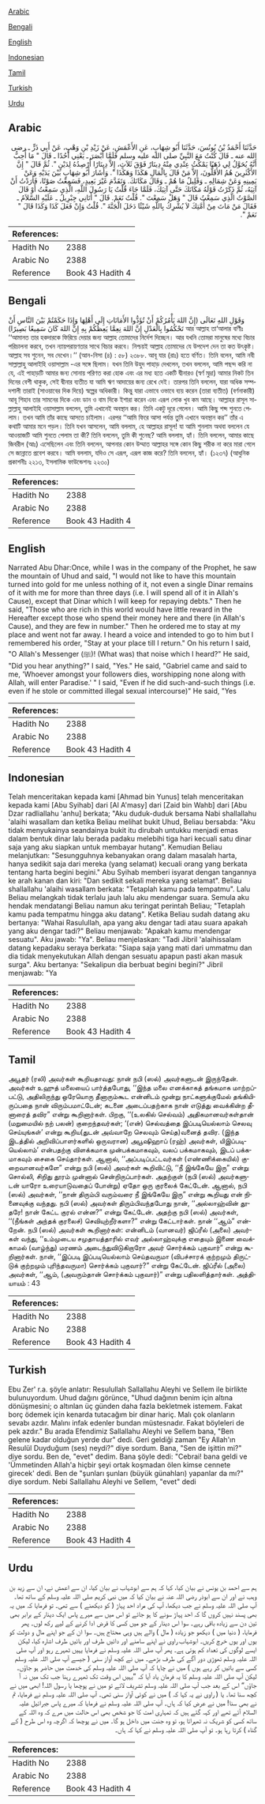 [Arabic](#arabic)

[Bengali](#bengali)

[English](#english)

[Indonesian](#indonesian)

[Tamil](#tamil)

[Turkish](#turkish)

[Urdu](#urdu)

## Arabic


<div dir="rtl" lang="ar" style={{fontSize:'larger',backgroundColor:'#f8f9fa',padding:20}}>
حَدَّثَنَا أَحْمَدُ بْنُ يُونُسَ، حَدَّثَنَا أَبُو شِهَابٍ، عَنِ الأَعْمَشِ، عَنْ زَيْدِ بْنِ وَهْبٍ، عَنْ أَبِي ذَرٍّ ـ رضى الله عنه ـ قَالَ كُنْتُ مَعَ النَّبِيِّ صلى الله عليه وسلم فَلَمَّا أَبْصَرَ ـ يَعْنِي أُحُدًا ـ قَالَ ‏"‏ مَا أُحِبُّ أَنَّهُ يُحَوَّلُ لِي ذَهَبًا يَمْكُثُ عِنْدِي مِنْهُ دِينَارٌ فَوْقَ ثَلاَثٍ، إِلاَّ دِينَارًا أُرْصِدُهُ لِدَيْنٍ ‏"‏‏.‏ ثُمَّ قَالَ ‏"‏ إِنَّ الأَكْثَرِينَ هُمُ الأَقَلُّونَ، إِلاَّ مَنْ قَالَ بِالْمَالِ هَكَذَا وَهَكَذَا ‏"‏‏.‏ وَأَشَارَ أَبُو شِهَابٍ بَيْنَ يَدَيْهِ وَعَنْ يَمِينِهِ وَعَنْ شِمَالِهِ ـ وَقَلِيلٌ مَا هُمْ ـ وَقَالَ مَكَانَكَ‏.‏ وَتَقَدَّمَ غَيْرَ بَعِيدٍ، فَسَمِعْتُ صَوْتًا، فَأَرَدْتُ أَنْ آتِيَهُ، ثُمَّ ذَكَرْتُ قَوْلَهُ مَكَانَكَ حَتَّى آتِيَكَ، فَلَمَّا جَاءَ قُلْتُ يَا رَسُولَ اللَّهِ، الَّذِي سَمِعْتُ أَوْ قَالَ الصَّوْتُ الَّذِي سَمِعْتُ قَالَ ‏"‏ وَهَلْ سَمِعْتَ ‏"‏‏.‏ قُلْتُ نَعَمْ‏.‏ قَالَ ‏"‏ أَتَانِي جِبْرِيلُ ـ عَلَيْهِ السَّلاَمُ ـ فَقَالَ مَنْ مَاتَ مِنْ أُمَّتِكَ لاَ يُشْرِكُ بِاللَّهِ شَيْئًا دَخَلَ الْجَنَّةَ ‏"‏‏.‏ قُلْتُ وَإِنْ فَعَلَ كَذَا وَكَذَا قَالَ ‏"‏ نَعَمْ ‏"‏‏.‏
</div>
<div style={{backgroundColor:'#f8f9fa',padding:20, marginBottom: 10}}><table> <thead> <tr> <th>References:</th> <th></th> </tr> </thead> <tbody><tr><td>Hadith No</td><td>2388</td></tr><tr><td>Arabic No</td><td>2388</td></tr><tr><td>Reference</td><td>Book 43 Hadith 4</td></tr></tbody></table></div>

## Bengali


<div dir="ltr" lang="bn" style={{fontSize:'larger',backgroundColor:'#f8f9fa',padding:20}}>
وَقَوْلِ اللهِ تَعَالَى (إِنَّ اللهَ يَأْمُرُكُمْ أَنْ تُؤَدُّوا الأَمَانَاتِ إِلَى أَهْلِهَا وَإِذَا حَكَمْتُمْ بَيْنَ النَّاسِ أَنْ تَحْكُمُوا بِالْعَدْلِ إِنَّ اللهَ نِعِمَّا يَعِظُكُمْ بِهِ إِنَّ اللهَ كَانَ سَمِيعًا بَصِيرًا) আর আল্লাহ তা‘আলার বাণীঃ ‘‘আমানত তার হকদারকে ফিরিয়ে দেয়ার জন্য আল্লাহ তোমাদের নির্দেশ দিচ্ছেন। আর যখনি তোমরা মানুষের মধ্যে বিচার পরিচালনা করবে, তখন ন্যায়পরায়ণতার সাথে বিচার করবে। নিশ্চয়ই আল্লাহ তোমাদের যে উপদেশ দেন তা কত উৎকৃষ্ট। আল্লাহ সব শুনেন, সব দেখেন।’’ (আন-নিসা (৪) : ৫৮) ২৩৮৮. আবূ যার (রাঃ) হতে বর্ণিত। তিনি বলেন, আমি নবী সাল্লাল্লাহু আলাইহি ওয়াসাল্লাম -এর সঙ্গে ছিলাম। যখন তিনি উহুদ পাহাড় দেখলেন, তখন বললেন, আমি পছন্দ করি না যে, এই পাহাড়টি আমার জন্য সোনায় পরিণত করা হোক এবং এর মধ্য হতে একটি দ্বীনারও (স্বর্ণ মুদ্রা) আমার নিকট তিন দিনের বেশী থাকুক, সেই দ্বীনার ব্যতীত যা আমি ঋণ আদায়ের জন্য রেখে দেই। তারপর তিনি বললেন, যারা অধিক সম্পদশালী তারাই (সাওয়াবের দিক দিয়ে) স্বল্পের অধিকারী। কিন্তু যারা এভাবে ওভাবে ব্যয় করেন (তারা ব্যতীত) (বর্ণনাকারী) আবূ শিহাব তার সামনের দিকে এবং ডান ও বাম দিকে ইশারা করেন এবং এরূপ লোক খুব কম আছে। আল্লাহর রাসূল সাল্লাল্লাহু আলাইহি ওয়াসাল্লাম বললেন, তুমি এখানেই অবস্থান কর। তিনি একটু দূরে গেলেন। আমি কিছু শব্দ শুনতে পেলাম। তখন আমি তাঁর কাছে আসতে চাইলাম। এরপর ‘‘আমি ফিরে আসা পর্যন্ত তুমি এখানে অবস্থান কর’’ তাঁর এ কথাটি আমার মনে পড়ল। তিনি যখন আসলেন, আমি বললাম, হে আল্লাহর রাসূল! যা আমি শুনলাম অথবা বললেন যে আওয়াজটি আমি শুনতে পেলাম তা কী? তিনি বললেন, তুমি কী শুনেছ? আমি বললাম, হ্যাঁ। তিনি বললেন, আমার কাছে জিবরীল (আঃ) এসেছিলেন এবং তিনি বললেন, আপনার কোন উম্মাত আল্লাহর সঙ্গে কোন কিছু শরীক না করে মারা গেলে সে জান্নাতে প্রবেশ করবে। আমি বললাম, যদিও সে এরূপ, এরূপ কাজ করে? তিনি বললেন, হ্যাঁ। (১২৩৭) (আধুনিক প্রকাশনীঃ ২২১৩, ইসলামিক ফাউন্ডেশনঃ ২২৩০)
</div>
<div style={{backgroundColor:'#f8f9fa',padding:20, marginBottom: 10}}><table> <thead> <tr> <th>References:</th> <th></th> </tr> </thead> <tbody><tr><td>Hadith No</td><td>2388</td></tr><tr><td>Arabic No</td><td>2388</td></tr><tr><td>Reference</td><td>Book 43 Hadith 4</td></tr></tbody></table></div>

## English


<div dir="ltr" lang="en" style={{fontSize:'larger',backgroundColor:'#f8f9fa',padding:20}}>
Narrated Abu Dhar:Once, while I was in the company of the Prophet, he saw the mountain of Uhud and said, "I would not like to have this mountain turned into gold for me unless nothing of it, not even a single Dinar remains of it with me for more than three days (i.e. I will spend all of it in Allah's Cause), except that Dinar which I will keep for repaying debts." Then he said, "Those who are rich in this world would have little reward in the Hereafter except those who spend their money here and there (in Allah's Cause), and they are few in number." Then he ordered me to stay at my place and went not far away. I heard a voice and intended to go to him but I remembered his order, "Stay at your place till I return." On his return I said, "O Allah's Messenger (ﷺ)! (What was) that noise which I heard?" He said, "Did you hear anything?" I said, "Yes." He said, "Gabriel came and said to me, 'Whoever amongst your followers dies, worshipping none along with Allah, will enter Paradise.' " I said, "Even if he did such-and-such things (i.e. even if he stole or committed illegal sexual intercourse)" He said, "Yes
</div>
<div style={{backgroundColor:'#f8f9fa',padding:20, marginBottom: 10}}><table> <thead> <tr> <th>References:</th> <th></th> </tr> </thead> <tbody><tr><td>Hadith No</td><td>2388</td></tr><tr><td>Arabic No</td><td>2388</td></tr><tr><td>Reference</td><td>Book 43 Hadith 4</td></tr></tbody></table></div>

## Indonesian


<div dir="ltr" lang="id" style={{fontSize:'larger',backgroundColor:'#f8f9fa',padding:20}}>
Telah menceritakan kepada kami [Ahmad bin Yunus] telah menceritakan kepada kami [Abu Syihab] dari [Al A'masy] dari [Zaid bin Wahb] dari [Abu Dzar radliallahu 'anhu] berkata; "Aku duduk-duduk bersama Nabi shallallahu 'alaihi wasallam dan ketika Beliau melihat bukit Uhud, Beliau bersabda: "Aku tidak menyukainya seandainya bukit itu dirubah untukku menjadi emas dalam bentuk dinar lalu berada padaku melebihi tiga hari kecuali satu dinar saja yang aku siapkan untuk membayar hutang". Kemudian Beliau melanjutkan: "Sesungguhnya kebanyakan orang dalam masalah harta, hanya sedikit saja dari mereka (yang selamat) kecuali orang yang berkata tentang harta begini begini." Abu Syihab memberi isyarat dengan tangannya ke arah kanan dan kiri: "Dan sedikit sekali mereka yang selamat". Beliau shallallahu 'alaihi wasallam berkata: "Tetaplah kamu pada tempatmu". Lalu Beliau melangkah tidak terlalu jauh lalu aku mendengar suara. Semula aku hendak mendatangi Beliau namun aku teringat perintah Beliau; "Tetaplah kamu pada tempatmu hingga aku datang". Ketika Beliau sudah datang aku bertanya: "Wahai Rasulullah, apa yang aku dengar tadi atau suara apakah yang aku dengar tadi?" Beliau menjawab: "Apakah kamu mendengar sesuatu". Aku jawab: "Ya". Beliau menjelaskan: "Tadi Jibril 'alaihissalam datang kepadaku seraya berkata: "Siapa saja yang mati dari ummatmu dan dia tidak menyekutukan Allah dengan sesuatu apapun pasti akan masuk surga". Aku bertanya: "Sekalipun dia berbuat begini begini?" Jibril menjawab: "Ya
</div>
<div style={{backgroundColor:'#f8f9fa',padding:20, marginBottom: 10}}><table> <thead> <tr> <th>References:</th> <th></th> </tr> </thead> <tbody><tr><td>Hadith No</td><td>2388</td></tr><tr><td>Arabic No</td><td>2388</td></tr><tr><td>Reference</td><td>Book 43 Hadith 4</td></tr></tbody></table></div>

## Tamil


<div dir="ltr" lang="ta" style={{fontSize:'larger',backgroundColor:'#f8f9fa',padding:20}}>
அபூதர் (ரலி) அவர்கள் கூறியதாவது: நான் நபி (ஸல்) அவர்களுடன் இருந்தேன். அவர்கள் உஹுத் மலையைப் பார்த்தபோது, ‘‘இந்த மலை எனக்காகத் தங்கமாக மாற்றப்பட்டு, அதிலிருந்து ஒரேயொரு தீனாரும்கூட என்னிடம் மூன்று நாட்களுக்குமேல் தங்கியிருப்பதை நான் விரும்பமாட்டேன்; கடனை அடைப்பதற்காக நான் எடுத்து வைக்கின்ற தீனாரைத் தவிர” என்று கூறினார்கள். பிறகு, ‘‘(உலகில் செல்வம்) அதிகமானவர்கள்தான் (மறுமையில் நற் பலன்) குறைந்தவர்கள்; ‘(என்) செல்வத்தை இப்படியெல்லாம் செலவு செய்யுங்கள்’ என்று கூறிய(துடன் அவ்வாறே செலவும் செய்த)வனைத் தவிர. (இந்த இடத்தில் அறிவிப்பாளர்களில் ஒருவரான) அபூஷிஹாப் (ரஹ்) அவர்கள், யிஇப்படியெல்லாம்’ என்பதற்கு விளக்கமாக முன்பக்கமாகவும், வலப் பக்கமாகவும், இடப் பக்கமாகவும் சைகை செய்தார்கள். ஆனால், ‘‘அப்படிப்பட்டவர்கள் (எண்ணிக்கையில்) குறைவானவர்களே” என்று நபி (ஸல்) அவர்கள் கூறிவிட்டு, ‘‘நீ இங்கேயே இரு” என்று சொல்லி, சிறிது தூரம் முன்னால் சென்றிருப்பார்கள். அதற்குள் (நபி (ஸல்) அவர்களுடன் யாரோ உரையாடுவதைப் போன்று) ஏதோ ஒரு குரலைக் கேட்டேன். ஆனால், நபி (ஸல்) அவர்கள், ‘‘நான் திரும்பி வரும்வரை நீ இங்கேயே இரு” என்று கூறியது என் நினைவுக்கு வந்தது. நபி (ஸல்) அவர்கள் திரும்பிவந்தபோது நான், ‘‘அல்லாஹ்வின் தூதரே! நான் கேட்ட குரல் என்ன?” என்று கேட்டேன். அதற்கு நபி (ஸல்) அவர்கள், ‘‘(நீங்கள் அந்தக் குரலைச்) செவியுற்றீர்களா?” என்று கேட்டார்கள். நான் ‘‘ஆம்” என்றேன். நபி (ஸல்) அவர்கள் கூறினார்கள்: என்னிடம் (வானவர்) ஜிப்ரீல் (அலை) அவர்கள் வந்து, ‘‘உம்முடைய சமுதாயத்தாரில் எவர் அல்லாஹ்வுக்கு எதையும் இணை வைக்காமல் (வாழ்ந்து) மரணம் அடைந்துவிடுகிறாரோ அவர் சொர்க்கம் புகுவார்” என்று கூறினார்கள். நான், ‘‘இப்படி இப்படியெல்லாம் செய்தவருமா (விபச்சாரக் குற்றமும் திருட்டுக் குற்றமும் புரிந்தவருமா) சொர்க்கம் புகுவார்?” என்று கேட்டேன். ஜிப்ரீல் (அலை) அவர்கள், ‘‘ஆம், (அவரும்தான் சொர்க்கம் புகுவார்)” என்று பதிலளித்தார்கள். அத்தியாயம் : 43
</div>
<div style={{backgroundColor:'#f8f9fa',padding:20, marginBottom: 10}}><table> <thead> <tr> <th>References:</th> <th></th> </tr> </thead> <tbody><tr><td>Hadith No</td><td>2388</td></tr><tr><td>Arabic No</td><td>2388</td></tr><tr><td>Reference</td><td>Book 43 Hadith 4</td></tr></tbody></table></div>

## Turkish


<div dir="ltr" lang="tr" style={{fontSize:'larger',backgroundColor:'#f8f9fa',padding:20}}>
Ebu Zer' r.a. şöyle anlatır: Resulullah Sallallahu Aleyhi ve Sellem ile birlikte bulunuyordum. Uhud dağını görünce, "Uhud dağının benim için altına dönüşmesini; o altınlan üç günden daha fazla bekletmek istemem. Fakat borç ödemek için kenarda tutacağım bir dinar hariç. Malı çok olanların sevabı azdır. Malını infak edenler bundan müstesnadır. Fakat böyleleri de pek azdır." Bu arada Efendimiz Sallallahu Aleyhi ve Sellem bana, "Ben gelene kadar olduğun yerde dur" dedi. Geri geldiği zaman "Ey Allah'ın Resulül Duyduğum (ses) neydi?" diye sordum. Bana, "Sen de işittin mi?" diye sordu. Ben de, "evet" dedim. Bana şöyle dedi: "Cebrai! bana geldi ve 'Ümmetinden Allah'a hiçbir şeyi ortak koşmadan ölen kimse cennete girecek' dedi. Ben de "şunları şunları (büyük günahları) yapanlar da mı?" diye sordum. Nebi Sallallahu Aleyhi ve Sellem, "evet" dedi
</div>
<div style={{backgroundColor:'#f8f9fa',padding:20, marginBottom: 10}}><table> <thead> <tr> <th>References:</th> <th></th> </tr> </thead> <tbody><tr><td>Hadith No</td><td>2388</td></tr><tr><td>Arabic No</td><td>2388</td></tr><tr><td>Reference</td><td>Book 43 Hadith 4</td></tr></tbody></table></div>

## Urdu


<div dir="rtl" lang="ur" style={{fontSize:'larger',backgroundColor:'#f8f9fa',padding:20}}>
ہم سے احمد بن یونس نے بیان کیا، کہا کہ ہم سے ابوشہاب نے بیان کیا، ان سے اعمش نے، ان سے زید بن وہب نے اور ان سے ابوذر رضی اللہ عنہ نے بیان کیا کہ میں نبی کریم صلی اللہ علیہ وسلم کے ساتھ تھا۔ آپ صلی اللہ علیہ وسلم نے جب دیکھا، آپ کی مراد احد پہاڑ ( کو دیکھنے ) سے تھی۔ تو فرمایا کہ میں یہ بھی پسند نہیں کروں گا کہ احد پہاڑ سونے کا ہو جائے تو اس میں سے میرے پاس ایک دینار کے برابر بھی تین دن سے زیادہ باقی رہے۔ سوا اس دینار کے جو میں کسی کا قرض ادا کرنے کے لیے رکھ لوں۔ پھر فرمایا، ( دنیا میں ) دیکھو جو زیادہ ( مال ) والے ہیں وہی محتاج ہیں۔ سوا ان کے جو اپنے مال و دولت کو یوں اور یوں خرچ کریں۔ ابوشہاب راوی نے اپنے سامنے اور دائیں طرف اور بائیں طرف اشارہ کیا، لیکن ایسے لوگوں کی تعداد کم ہوتی ہے۔ پھر آپ صلی اللہ علیہ وسلم نے فرمایا یہیں ٹھہرے رہو اور آپ صلی اللہ علیہ وسلم تھوڑی دور آگے کی طرف بڑھے۔ میں نے کچھ آواز سنی ( جیسے آپ صلی اللہ علیہ وسلم کسی سے باتیں کر رہے ہوں ) میں نے چاہا کہ آپ صلی اللہ علیہ وسلم کی خدمت میں حاضر ہو جاؤں۔ لیکن آپ صلی اللہ علیہ وسلم کا یہ فرمان یاد آیا کہ ”یہیں اس وقت تک ٹھہرے رہنا جب تک میں نہ آ جاؤں“ اس کے بعد جب آپ صلی اللہ علیہ وسلم تشریف لائے تو میں نے پوچھا یا رسول اللہ! ابھی میں نے کچھ سنا تھا۔ یا ( راوی نے یہ کہا کہ ) میں نے کوئی آواز سنی تھی۔ آپ صلی اللہ علیہ وسلم نے فرمایا، تم نے بھی سنا! میں نے عرض کیا کہ ہاں۔ آپ صلی اللہ علیہ وسلم نے فرمایا کہ میرے پاس جبرائیل علیہ السلام آئے تھے اور کہہ گئے ہیں کہ تمہاری امت کا جو شخص بھی اس حالت میں مرے کہ وہ اللہ کے ساتھ کسی کو شریک نہ ٹھہراتا ہو، تو وہ جنت میں داخل ہو گا۔ میں نے پوچھا کہ اگرچہ وہ اس طرح ( کے گناہ ) کرتا رہا ہو۔ تو آپ صلی اللہ علیہ وسلم نے کہا کہ ہاں۔
</div>
<div style={{backgroundColor:'#f8f9fa',padding:20, marginBottom: 10}}><table> <thead> <tr> <th>References:</th> <th></th> </tr> </thead> <tbody><tr><td>Hadith No</td><td>2388</td></tr><tr><td>Arabic No</td><td>2388</td></tr><tr><td>Reference</td><td>Book 43 Hadith 4</td></tr></tbody></table></div>